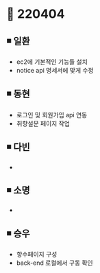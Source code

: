 # 📌 220404

## ◾ 일환

- ec2에 기본적인 기능들 설치
- notice api 명세서에 맞게 수정


## ◾ 동현

- 로그인 및 회원가입 api 연동
- 취향설문 페이지 작업



## ◾ 다빈

- 




## ◾ 소명

- 



## ◾ 승우

- 향수페이지 구성
- back-end 로컬에서 구동 확인

